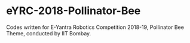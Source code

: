# eYRC-2018-Pollinator-Bee
Codes written for E-Yantra Robotics Competition 2018-19, Pollinator Bee Theme, conducted by IIT Bombay.

